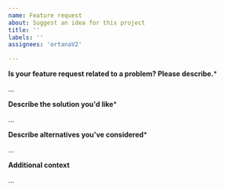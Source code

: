 ```yaml
---
name: Feature request
about: Suggest an idea for this project
title: ''
labels: ''
assignees: 'ortanaV2'

---
```


**Is your feature request related to a problem? Please describe.***
<!-- A clear and concise description of what the problem is. Ex. I'm always frustrated when [...] -->
...

**Describe the solution you'd like***
<!-- A clear and concise description of what you want to happen. -->
...

**Describe alternatives you've considered***
<!-- A clear and concise description of any alternative solutions or features you've considered. -->
...

**Additional context**
<!-- Add any other context or screenshots about the feature request here. -->
...

